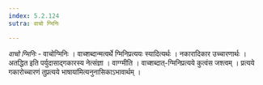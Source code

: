 ```yaml
---
index: 5.2.124
sutra: वाचो ग्मिनिः

---
```

_वाचो ग्मिनिः_ - वाचोग्मिनिः । वाच्शब्दान्मत्वर्थे ग्मिनिप्रत्ययः स्यादित्यर्थः । नकारादिकार उच्चारणार्थः । अतद्धित इति पर्युदासाद्गकारस्य नेत्संज्ञा । वाग्ग्मीति । वाच्शब्दात्-ग्मिनिप्रत्यये कुत्वंस जश्त्वम् । प्रत्यये गकारोच्चारणं तुप्रत्यये भाषाया॑मित्यनुनासिकाऽभावार्थम् ।